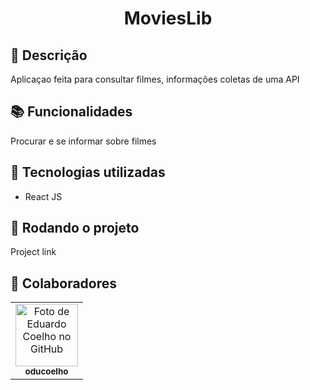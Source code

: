 <h1 align="center">MoviesLib</h1>

## :memo: Descrição
Aplicaçao feita para consultar filmes, informações coletas de uma API

## :books: Funcionalidades
Procurar e se informar sobre filmes

## :wrench: Tecnologias utilizadas
* React JS
## :rocket: Rodando o projeto
Project link

## :handshake: Colaboradores
<table>
  <tr>
    <td align="center">
      <a href="http://github.com/oducoelho">
        <img src="https://avatars.githubusercontent.com/u/104034703?v=4" width="100px;" alt="Foto de Eduardo Coelho no GitHub"/><br>
        <sub>
          <b>oducoelho</b>
        </sub>
      </a>
    </td>
  </tr>
</table>

